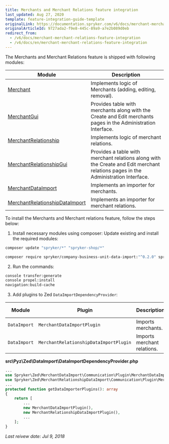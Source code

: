 ```yaml
---
title: Merchants and Merchant Relations feature integration
last_updated: Aug 27, 2020
template: feature-integration-guide-template
originalLink: https://documentation.spryker.com/v6/docs/merchant-merchant-relations-feature-integration
originalArticleId: 9727ada2-f9e8-445c-89a9-a7e2b089d0eb
redirect_from:
  - /v6/docs/merchant-merchant-relations-feature-integration
  - /v6/docs/en/merchant-merchant-relations-feature-integration
---
```


The Merchants and Merchant Relations feature is shipped with following modules:

| Module | Description |
| --- | --- |
| [Merchant](https://github.com/spryker/merchant) | Implements logic of Merchants (adding, editing, removal). |
| [MerchantGui](https://github.com/spryker/merchant-gui) | Provides table with merchants along with the Create and Edit merchants pages in the Administration Interface. |
| [MerchantRelationship](https://github.com/spryker/merchant-relationship) | Implements logic of merchant relations. |
| [MerchantRelationshipGui](https://github.com/spryker/merchant-relationship-gui) | Provides a table with merchant relations along with the Create and Edit merchant relations pages in the Administration Interface. |
| [MerchantDataImport](https://github.com/spryker/merchant-data-import) | Implements an importer for merchants. |
| [MerchantRelationshipDataImport](https://github.com/spryker/merchant-relationship-data-import) | Implements an importer for merchant relations. |

To install the Merchants and Merchant relations feature, follow the steps below:

1. Install necessary modules using composer:
Update existing and install the required modules:

```bash
composer update "spryker/*" "spryker-shop/*"
```

```bash
composer require spryker/company-business-unit-data-import:"^0.2.0" spryker/merchant:"^1.0.0" spryker/merchant-data-import:"^0.1.0" spryker/merchant-gui:"^1.0.0" spryker/merchant-relationship:"^1.0.0" spryker/merchant-relationship-data-import:"^0.1.0" spryker/merchant-relationship-gui:"^1.0.0" --update-with-dependencies
```

2. Run the commands:

```bash
console transfer:generate
console propel:install
navigation:build-cache
```

3. Add plugins to Zed `DataImportDependencyProvider`:

| Module | Plugin | Description | Method in Dependency Provider |
| --- | --- | --- | --- |
| `DataImport` | `MerchantDataImportPlugin` | Imports merchants. | `getDataImporterPlugins` |
| `DataImport` | `MerchantRelationshipDataImportPlugin` | Imports merchant relations. | `getDataImporterPlugins` |

**src\Pyz\Zed\DataImport\DataImportDependencyProvider.php**

```php
...
use Spryker\Zed\MerchantDataImport\Communication\Plugin\MerchantDataImportPlugin;
use Spryker\Zed\MerchantRelationshipDataImport\Communication\Plugin\MerchantRelationshipDataImportPlugin;
...									
protected function getDataImporterPlugins(): array
{
    return [
        ...
        new MerchantDataImportPlugin(),
        new MerchantRelationshipDataImportPlugin(),
		...
    ];
}
```

_Last reivew date: Jul 9, 2018_

[//]: # (by Valeriy Pravoslavny)

